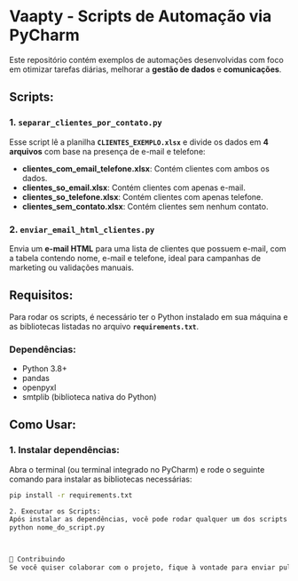 # Vaapty - Scripts de Automação via PyCharm

Este repositório contém exemplos de automações desenvolvidas com foco em otimizar tarefas diárias, melhorar a **gestão de dados** e **comunicações**. 

## Scripts:

### 1. `separar_clientes_por_contato.py`
Esse script lê a planilha **`CLIENTES_EXEMPLO.xlsx`** e divide os dados em **4 arquivos** com base na presença de e-mail e telefone:
- **clientes_com_email_telefone.xlsx**: Contém clientes com ambos os dados.
- **clientes_so_email.xlsx**: Contém clientes com apenas e-mail.
- **clientes_so_telefone.xlsx**: Contém clientes com apenas telefone.
- **clientes_sem_contato.xlsx**: Contém clientes sem nenhum contato.

### 2. `enviar_email_html_clientes.py`
Envia um **e-mail HTML** para uma lista de clientes que possuem e-mail, com a tabela contendo nome, e-mail e telefone, ideal para campanhas de marketing ou validações manuais.

## Requisitos:
Para rodar os scripts, é necessário ter o Python instalado em sua máquina e as bibliotecas listadas no arquivo **`requirements.txt`**.

### Dependências:
- Python 3.8+
- pandas
- openpyxl
- smtplib (biblioteca nativa do Python)

## Como Usar:

### 1. Instalar dependências:
Abra o terminal (ou terminal integrado no PyCharm) e rode o seguinte comando para instalar as bibliotecas necessárias:

```bash
pip install -r requirements.txt

2. Executar os Scripts:
Após instalar as dependências, você pode rodar qualquer um dos scripts com o seguinte comando:
python nome_do_script.py



🤝 Contribuindo
Se você quiser colaborar com o projeto, fique à vontade para enviar pull requests ou issues diretamente no GitHub. Suas contribuições são bem-vindas!
